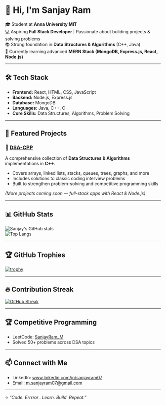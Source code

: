 # 👋 Hi, I'm Sanjay Ram  

🎓 Student at **Anna University MIT**  
💻 Aspiring **Full Stack Developer** | Passionate about building projects & solving problems  
📚 Strong foundation in **Data Structures & Algorithms** (C++, Java)  
🚀 Currently learning advanced **MERN Stack (MongoDB, Express.js, React, Node.js)**  

---

## 🛠️ Tech Stack  
- **Frontend:** React, HTML, CSS, JavaScript  
- **Backend:** Node.js, Express.js  
- **Database:** MongoDB  
- **Languages:** Java, C++, C  
- **Core Skills:** Data Structures, Algorithms, Problem Solving  

---

## 📌 Featured Projects  

### 🔹 [DSA-CPP](https://github.com/sanjayram-07/DSA-CPP)  
A comprehensive collection of **Data Structures & Algorithms** implementations in **C++**.  
- Covers arrays, linked lists, stacks, queues, trees, graphs, and more  
- Includes solutions to classic coding interview problems  
- Built to strengthen problem-solving and competitive programming skills  

*(More projects coming soon — full-stack apps with React & Node.js)*  

---

## 📊 GitHub Stats  
![Sanjay's GitHub stats](https://github-readme-stats.vercel.app/api?username=sanjayram-07&show_icons=true&theme=tokyonight)  
![Top Langs](https://github-readme-stats.vercel.app/api/top-langs/?username=sanjayram-07&layout=compact&theme=tokyonight)  

---

## 🏆 GitHub Trophies  
[![trophy](https://github-profile-trophy.vercel.app/?username=sanjayram-07&theme=onedark&column=6&margin-w=10&margin-h=10)](https://github.com/ryo-ma/github-profile-trophy)  

---

## 🔥 Contribution Streak  
[![GitHub Streak](https://github-readme-streak-stats.herokuapp.com/?user=sanjayram-07&theme=tokyonight&hide_border=false)](https://git.io/streak-stats)  

---

## 🏆 Competitive Programming  
- LeetCode: [SanjayRam_M](https://leetcode.com/SanjayRam_M)  
- Solved 50+ problems across DSA topics  

---

## 📫 Connect with Me  
- LinkedIn: www.linkedin.com/in/sanjayram07
- Email: m.sanjayram07@gmail.com  

---

⭐️ *“Code. Errrror . Learn. Build. Repeat.”*  
